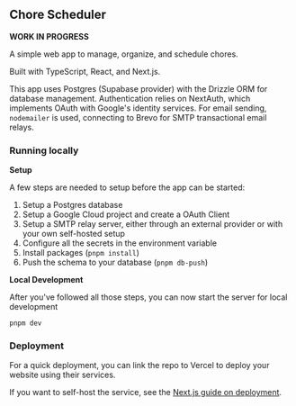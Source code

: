## Chore Scheduler

**WORK IN PROGRESS**

A simple web app to manage, organize, and schedule chores.

Built with TypeScript, React, and Next.js.

This app uses Postgres (Supabase provider) with the Drizzle ORM for database management. Authentication relies on NextAuth, which implements OAuth with Google's identity services. For email sending, `nodemailer` is used, connecting to Brevo for SMTP transactional email relays.

### Running locally

**Setup**

A few steps are needed to setup before the app can be started:
1. Setup a Postgres database
2. Setup a Google Cloud project and create a OAuth Client
3. Setup a SMTP relay server, either through an external provider or with your own self-hosted setup
4. Configure all the secrets in the environment variable
5. Install packages (`pnpm install`)
6. Push the schema to your database (`pnpm db-push`)

**Local Development**

After you've followed all those steps, you can now start the server for local development
```
pnpm dev
```

### Deployment

For a quick deployment, you can link the repo to Vercel to deploy your website using their services.

If you want to self-host the service, see the [Next.js guide on deployment](https://nextjs.org/docs/pages/getting-started/deploying).

